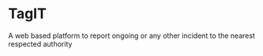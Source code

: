 # TagIT
A web based platform to report ongoing or any other incident to the nearest respected authority
